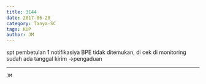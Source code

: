 ```yaml
---
title: 3144
date: 2017-06-20
category: Tanya-SC
tags: KUP
author: JM
---
```


spt pembetulan 1 notifikasiya BPE tidak ditemukan, di cek di monitoring sudah ada tanggal kirim ->pengaduan

---



`JM`
